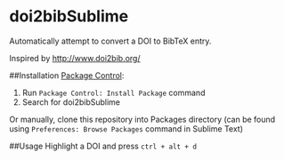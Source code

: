 doi2bibSublime
==============
Automatically attempt to convert a DOI to BibTeX entry.

Inspired by http://www.doi2bib.org/

##Installation
[Package Control](http://wbond.net/sublime_packages/package_control):
1. Run `Package Control: Install Package` command
2. Search for doi2bibSublime

Or manually, clone this repository into Packages directory (can be found using
`Preferences: Browse Packages` command in Sublime Text)

##Usage
Highlight a DOI and press ``ctrl + alt + d``